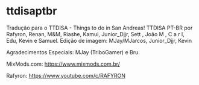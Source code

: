 # ttdisaptbr
Tradução para o TTDISA - Things to do in San Andreas!
TTDISA PT-BR por Rafyron, Renan, M&M, Riashe, Kamui, 
Junior_Djjr, Sett , João M , C a r l, Edu, Kevin e Samuel.
Edição de imagem: MJay/MJarcos, Junior_Djjr, Kevin

Agradecimentos Especiais: MJay (TriboGamer) e Bru.

MixMods.com: https://www.mixmods.com.br/

Rafyron: https://www.youtube.com/c/RAFYRON
